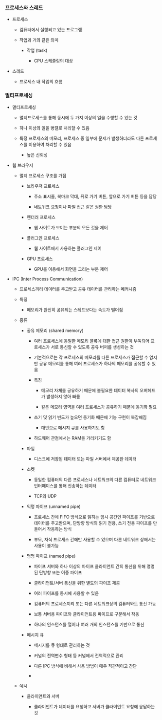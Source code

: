### 프로세스와 스레드

- 프로세스
  
  - 컴퓨터에서 실행되고 있는 프로그램
  
  - 작업과 거의 같은 의미
    
    - 작업 (task)
      
      - CPU 스케줄링의 대상

- 스레드
  
  - 프로세스 내 작업의 흐름

### 멀티프로세싱

- 멀티프로세싱
  
  - 멀티프로세스를 통해 동시에 두 가지 이상의 일을 수행할 수 있는 것
  
  - 하나 이상의 일을 병렬로 처리할 수 있음
  
  - 특정 프로세스의 메모리, 프로세스 중 일부에 문제가 발생하더라도 다른 프로세스를 이용하여 처리할 수 있음
    
    - 높은 신뢰성

- 웹 브라우저
  
  - 멀티 프로세스 구조를 가짐
    
    - 브라우저 프로세스
      
      - 주소 표시줄, 북마크 막대, 뒤로 가기 버튼, 앞으로 가기 버튼 등을 담당
      
      - 네트워크 요청이나 파일 접근 같은 권한 담당
    
    - 렌더러 프로세스
      
      - 웹 사이트가 보이는 부분의 모든 것을 제어
    
    - 플러그인 프로세스
      
      - 웹 사이트에서 사용하는 플러그인 제어
    
    - GPU 프로세스
      
      - GPU를 이용해서 화면을 그리는 부분 제어

- IPC (Inter Process Communication)
  
  - 프로세스끼리 데이터를 주고받고 공유 데이터를 관리하는 메커니즘
  
  - 특징
    
    - 메모리가 완전히 공유되는 스레드보다는 속도가 떨어짐
  
  - 종류
    
    - 공유 메모리 (shared memory)
      
      - 여러 프로세스에 동일한 메모리 블록에 대한 접근 권한이 부여되어 프로세스가 서로 통신할 수 있도록 공유 버퍼를 생성하는 것
      
      - 기본적으로는 각 프로세스의 메모리를 다른 프로세스가 접근할 수 없지만 공유 메모리를 통해 여러 프로세스가 하나의 메모리를 공유할 수 있음
      
      - 특징
        
        - 메모리 자체를 공유하기 때문에 불필요한 데이터 복사의 오버헤드가 발생하지 않아 빠름
        
        - 같은 메모리 영역을 여러 프로세스가 공유하기 때문에 동기화 필요
      
      - 쓰기 및 읽기 빈도가 높으면 동기화 때문에 기능 구현이 복잡해짐
        
        - 대안으로 메시지 큐를 사용하기도 함
      
      - 하드웨어 관점에서는 RAM을 가리키기도 함
    
    - 파일
      
      - 디스크에 저장된 데이터 또는 파일 서버에서 제공한 데이터
    
    - 소켓
      
      - 동일한 컴퓨터의 다른 프로세스나 네트워크의 다른 컴퓨터로 네트워크 인터페이스를 통해 전송하는 데이터
      
      - TCP와 UDP
    
    - 익명 파이프 (unnamed pipe)
      
      - 프로세스 간에 FIFO 방식으로 읽히는 임시 공간인 파이프를 기반으로 데이터를 주고받으며, 단방향 방식의 읽기 전용, 쓰기 전용 파이프를 만들어서 작동하는 방식
      
      - 부모, 자식 프로세스 간에만 사용할 수 있으며 다른 네트워크 상에서는 사용이 불가능
    
    - 명명 파이프 (named pipe)
      
      - 파이프 서버와 하나 이상의 파이프 클라이언트 간의 통신을 위해 명명된 단방향 또는 이중 파이프
      
      - 클라이언트/서버 통신을 위한 별도의 파이프 제공
      
      - 여러 파이프를 동시에 사용할 수 있음
      
      - 컴퓨터의 프로세스끼리 또는 다른 네트워크상의 컴퓨터와도 통신 가능
      
      - 보통 서버용 파이프와 클라이언트용 파이프로 구분해서 작동
      
      - 하나의 인스턴스를 열어나 여러 개의 인스턴스를 기반으로 통신
    
    - 메시지 큐
      
      - 메시지를 큐 형태로 관리하는 것
      
      - 커널의 전역변수 형태 등 커널에서 전역적으로 관리
      
      - 다른 IPC 방식에 비해서 사용 방법이 매우 직관적이고 간단
      
      - 
  
  - 예시
    
    - 클라이언트와 서버
      
      - 클라이언트가 데이터를 요청하고 서버가 클라이언트 요청에 응답하는 것